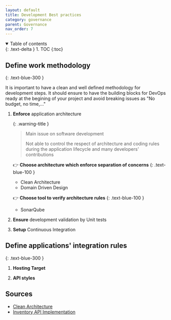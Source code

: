 ```yaml
---
layout: default
title: Development Best practices
category: governance
parent: Governance
nav_order: 7
---
```


<details open markdown="block">
  <summary>
    Table of contents
  </summary>
  {: .text-delta }
1. TOC
{:toc}
</details>

## **Define** work methodology
{: .text-blue-300 }

It is important to have a clean and well defined methodology for development steps. It should ensure to have the building blocks for DevOps ready at the begining of your project and avoid breaking issues as "No budget, no time,..."

1. **Enforce** application architecture

    {: .warning-title }
    > Main issue on software development
    >
    > Not able to control the respect of architecture and coding rules during the application lifecycle and many developers' contributions

    :point_right: **Choose architecture which enforce separation of concerns**
    {: .text-blue-100 }

    * Clean Architecture
    * Domain Driven Design

    :point_right: **Choose tool to verify architecture rules**
    {: .text-blue-100 }

    * SonarQube

2. **Ensure** development validation by Unit tests

3. **Setup** Continuous Integration

## **Define** applications' integration rules
{: .text-blue-300 }

1. **Hosting Target**

2. **API styles**



## Sources

* [Clean Architecture](https://docs.microsoft.com/en-us/dotnet/architecture/modern-web-apps-azure/common-web-application-architectures#clean-architecture)
* [Inventory API Implementation](/Inventory.API)
